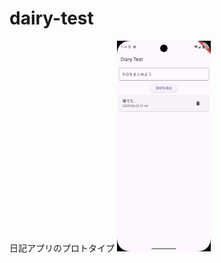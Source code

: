# dairy-test

日記アプリのプロトタイプ
<img src="./assets/images/demo.png" width="150" style="display: inline-block;"> 

